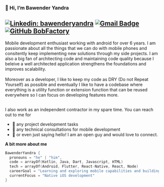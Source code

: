 ### 👋 Hi, I’m Bawender Yandra

[![Linkedin: bawenderyandra](https://img.shields.io/badge/-bawenderyandra-blue?style=flat-square&logo=Linkedin&logoColor=white&link=https://www.linkedin.com/in/bawenderyandra/)](https://www.linkedin.com/in/bawenderyandra/)
[![Gmail Badge](https://img.shields.io/badge/-bawender.y@gmail.com-c14438?style=flat-square&logo=Gmail&logoColor=white&link=mailto:bawender58@gmail.com)](mailto:bawender58@gmail.com)
[![GitHub BobFactory](https://img.shields.io/github/followers/BobFactory?label=follow&style=social)](https://github.com/BobFactory)
---
Mobile development enthusiast working with android for over 6 years. I am passionate about all the things that we can do with mobile phones and 
consitently keep implementing new solutions through my side projects. I am also a big fan of architecting code and maintaining code quality because I beleive
a well architected application strengthens the foundations and improves scalability. 
<br/><br/>
Moreover as a developer, I like to keep my code as DRY (Do not Repeat Yourself) as possible and eventually I like to have a codebase where everything is a utility function or extension function that can be reused everywhere so I can focus on developing features more. 
<br/><br/>

I also work as an independent contractor in my spare time. You can reach out to me for 
- 💼 any project development tasks
- :iphone: any technical consultations for mobile development 
- 💬 or even just saying hello! I am an open guy and would love to connect.


**A bit more about me** 

```kotlin
BawenderYandra {
  pronouns = "he" | "him",
  code = arrayOf(Kotlin, Java, Dart, Javascript, HTML)
  tech = arrayOf(Android, Flutter, React-Native, React, Node)
  careerGoal = "Learning and exploring mobile capabilities and building products that help others."
  currentFocus = "Native iOS development"
}
```


